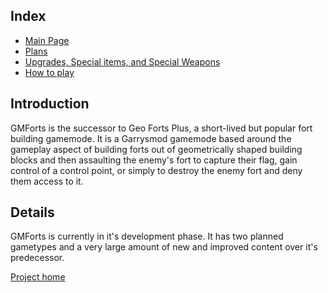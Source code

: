 ## Index ##
  * [Main Page](http://code.google.com/p/gfplus/)
  * [Plans](plans.md)
  * [Upgrades, Special items, and Special Weapons](Specials.md)
  * [How to play](Gameplay.md)

## Introduction ##
GMForts is the successor to Geo Forts Plus, a short-lived but popular fort building gamemode. It is a Garrysmod gamemode based around the gameplay aspect of building forts out of geometrically shaped building blocks and then assaulting the enemy's fort to capture their flag, gain control of a control point, or simply to destroy the enemy fort and deny them access to it.

## Details ##

GMForts is currently in it's development phase. It has two planned gametypes and a very large amount of new and improved content over it's predecessor.

[Project home](http://code.google.com/p/gfplus/)